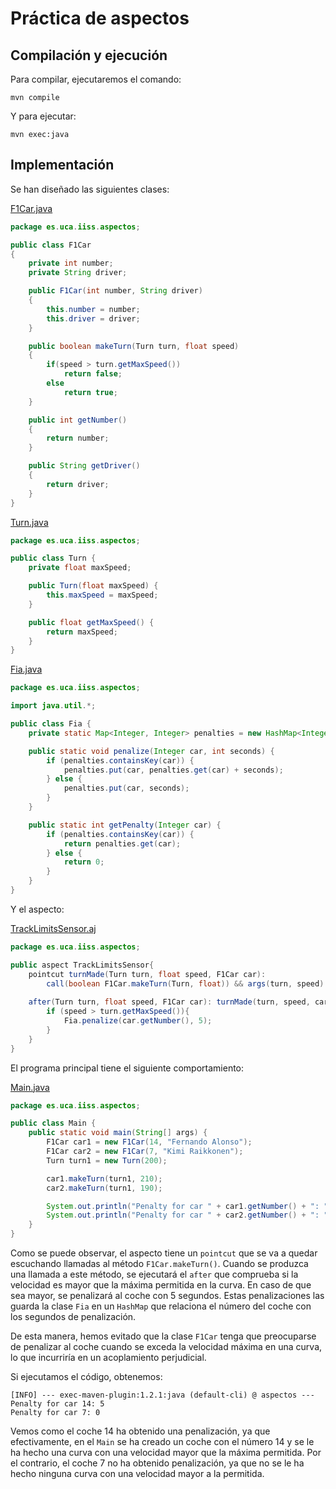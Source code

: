 # Práctica de aspectos
## Compilación y ejecución
Para compilar, ejecutaremos el comando:

    mvn compile
Y para ejecutar:

    mvn exec:java

## Implementación
Se han diseñado las siguientes clases:

[F1Car.java](aspectos/src/main/java/es/uca/iiss/aspectos/F1Car.java)

```java
package es.uca.iiss.aspectos;

public class F1Car
{
    private int number;
    private String driver;

    public F1Car(int number, String driver)
    {
        this.number = number;
        this.driver = driver;
    }

    public boolean makeTurn(Turn turn, float speed)
    {
        if(speed > turn.getMaxSpeed())
            return false;
        else
            return true;
    }

    public int getNumber()
    {
        return number;
    }

    public String getDriver()
    {
        return driver;
    }
}
```

[Turn.java](aspectos/src/main/java/es/uca/iiss/aspectos/Turn.java)

```java
package es.uca.iiss.aspectos;

public class Turn {
    private float maxSpeed;

    public Turn(float maxSpeed) {
        this.maxSpeed = maxSpeed;
    }

    public float getMaxSpeed() {
        return maxSpeed;
    }
}
```

[Fia.java](aspectos/src/main/java/es/uca/iiss/aspectos/Fia.java)

```java
package es.uca.iiss.aspectos;

import java.util.*;

public class Fia {
    private static Map<Integer, Integer> penalties = new HashMap<Integer, Integer>();

    public static void penalize(Integer car, int seconds) {
        if (penalties.containsKey(car)) {
            penalties.put(car, penalties.get(car) + seconds);
        } else {
            penalties.put(car, seconds);
        }
    }

    public static int getPenalty(Integer car) {
        if (penalties.containsKey(car)) {
            return penalties.get(car);
        } else {
            return 0;
        }
    }
}
```

Y el aspecto:

[TrackLimitsSensor.aj](aspectos/src/main/java/es/uca/iiss/aspectos/TrackLimitsSensor.aj)

```java
package es.uca.iiss.aspectos;

public aspect TrackLimitsSensor{
    pointcut turnMade(Turn turn, float speed, F1Car car): 
        call(boolean F1Car.makeTurn(Turn, float)) && args(turn, speed) && target(car);
    
    after(Turn turn, float speed, F1Car car): turnMade(turn, speed, car){
        if (speed > turn.getMaxSpeed()){
            Fia.penalize(car.getNumber(), 5);
        }
    }
}
```

El programa principal tiene el siguiente comportamiento:

[Main.java](aspectos/src/main/java/es/uca/iiss/aspectos/Main.java)

```java
package es.uca.iiss.aspectos;

public class Main {
    public static void main(String[] args) {
        F1Car car1 = new F1Car(14, "Fernando Alonso");
        F1Car car2 = new F1Car(7, "Kimi Raikkonen");
        Turn turn1 = new Turn(200);

        car1.makeTurn(turn1, 210);
        car2.makeTurn(turn1, 190);

        System.out.println("Penalty for car " + car1.getNumber() + ": " + Fia.getPenalty(car1.getNumber()));
        System.out.println("Penalty for car " + car2.getNumber() + ": " + Fia.getPenalty(car2.getNumber()));
    }
}
```

Como se puede observar, el aspecto tiene un `pointcut` que se va a quedar escuchando llamadas al método `F1Car.makeTurn()`. Cuando se produzca una llamada a este método, se ejecutará el `after` que comprueba si la velocidad es mayor que la máxima permitida en la curva. En caso de que sea mayor, se penalizará al coche con 5 segundos. Estas penalizaciones las guarda la clase `Fia` en un `HashMap` que relaciona el número del coche con los segundos de penalización.

De esta manera, hemos evitado que la clase `F1Car` tenga que preocuparse de penalizar al coche cuando se exceda la velocidad máxima en una curva, lo que incurriría en un acoplamiento perjudicial.

Si ejecutamos el código, obtenemos:

    [INFO] --- exec-maven-plugin:1.2.1:java (default-cli) @ aspectos ---
    Penalty for car 14: 5
    Penalty for car 7: 0
Vemos como el coche 14 ha obtenido una penalización, ya que efectivamente, en el `Main` se ha creado un coche con el número 14 y se le ha hecho una curva con una velocidad mayor que la máxima permitida. Por el contrario, el coche 7 no ha obtenido penalización, ya que no se le ha hecho ninguna curva con una velocidad mayor a la permitida.
